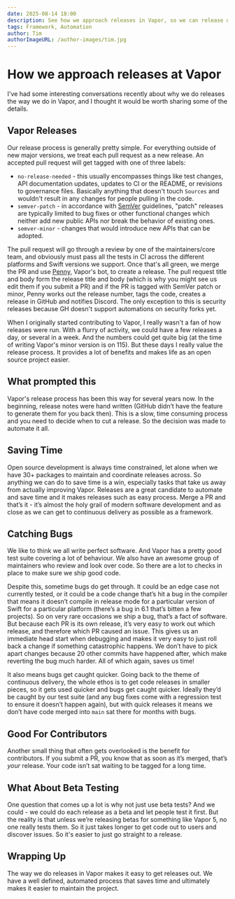 ```yaml
---
date: 2025-08-14 18:00
description: See how we approach releases in Vapor, so we can release quickly and often to save time and provide a better experience for users and contributors.
tags: Framework, Automation
author: Tim
authorImageURL: /author-images/tim.jpg
---
```

# How we approach releases at Vapor

I've had some interesting conversations recently about why we do releases the way we do in Vapor, and I thought it would be worth sharing some of the details.

## Vapor Releases

Our release process is generally pretty simple. For everything outside of new major versions, we treat each pull request as a new release. An accepted pull request will get tagged with one of three labels:

* `no-release-needed` - this usually encompasses things like test changes, API documentation updates, updates to CI or the README, or revisions to governance files. Basically anything that doesn't touch `Sources` and wouldn't result in any changes for people pulling in the code. 
* `semver-patch` - in accordance with [SemVer](https://semver.org) guidelines, "patch" releases are typically limited to bug fixes or other functional changes which neither add new public APIs nor break the behavior of existing ones. 
* `semver-minor` - changes that would introduce new APIs that can be adopted. 

The pull request will go through a review by one of the maintainers/core team, and obviously must pass all the tests in CI across the different platforms and Swift versions we support. Once that's all green, we merge the PR and use [Penny](https://github.com/vapor/penny-bot), Vapor's bot, to create a release. The pull request title and body form the release title and body (which is why you might see us edit them if you submit a PR) and if the PR is tagged with SemVer patch or minor, Penny works out the release number, tags the code, creates a release in GitHub and notifies Discord. The only exception to this is security releases because GH doesn't support automations on security forks yet.

When I originally started contributing to Vapor, I really wasn't a fan of how releases were run. With a flurry of activity, we could have a few releases a day, or several in a week. And the numbers could get quite big (at the time of writing Vapor's minor version is on 115). But these days I really value the release process. It provides a lot of benefits and makes life as an open source project easier.

## What prompted this

Vapor's release process has been this way for several years now. In the beginning, release notes were hand written (GitHub didn’t have the feature to generate them for you back then). This is a slow, time consuming process and you need to decide when to cut a release. So the decision was made to automate it all.

## Saving Time

Open source development is always time constrained, let alone when we have 30+ packages to maintain and coordinate releases across. So anything we can do to save time is a win, especially tasks that take us away from actually improving Vapor. Releases are a great candidate to automate and save time and it makes releases such as easy process. Merge a PR and that’s it - it’s almost the holy grail of modern software development and as close as we can get to continuous delivery as possible as a framework. 

## Catching Bugs

We like to think we all write perfect software. And Vapor has a pretty good test suite covering a lot of behaviour. We also have an awesome group of maintainers who review and look over code. So there are a lot to checks in place to make sure we ship good code.

Despite this, sometime bugs do get through. It could be an edge case not currently tested, or it could be a code change that’s hit a bug in the compiler that means it doesn’t compile in release mode for a particular version of Swift for a particular platform (there’s a bug in 6.1 that’s bitten a few projects). So on very rare occasions we ship a bug, that’s a fact of software. But because each PR is its own release, it’s very easy to work out which release, and therefore which PR caused an issue. This gives us an immediate head start when debugging and makes it very easy to just roll back a change if something catastrophic happens. We don’t have to pick apart changes because 20 other commits have happened after, which make reverting the bug much harder.
All of which again, saves us time!

It also means bugs get caught quicker. Going back to the theme of continuous delivery, the whole ethos is to get code releases in smaller pieces, so it gets used quicker and bugs get caught quicker. Ideally they’d be caught by our test suite (and any bug fixes come with a regression test to ensure it doesn’t happen again), but with quick releases it means we don’t have code merged into `main` sat there for months with bugs.

## Good For Contributors

Another small thing that often gets overlooked is the benefit for contributors. If you submit a PR, you know that as soon as it’s merged, that’s _your_ release. Your code isn’t sat waiting to be tagged for a long time.

## What About Beta Testing

One question that comes up a lot is why not just use beta tests? And we could - we could do each release as a beta and let people test it first. But the reality is that unless we’re releasing betas for something like Vapor 5, no one really tests them. So it just takes longer to get code out to users and discover issues. So it's easier to just go straight to a release.

## Wrapping Up

The way we do releases in Vapor makes it easy to get releases out. We have a well defined, automated process that saves time and ultimately makes it easier to maintain the project.